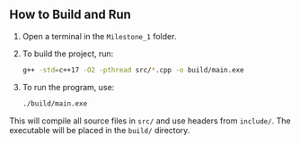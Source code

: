 ## How to Build and Run

1. Open a terminal in the `Milestone_1` folder.
2. To build the project, run:

   ```sh
   g++ -std=c++17 -O2 -pthread src/*.cpp -o build/main.exe
   ```

3. To run the program, use:

   ```sh
   ./build/main.exe
   ```

This will compile all source files in `src/` and use headers from `include/`. The executable will be placed in the `build/` directory.
